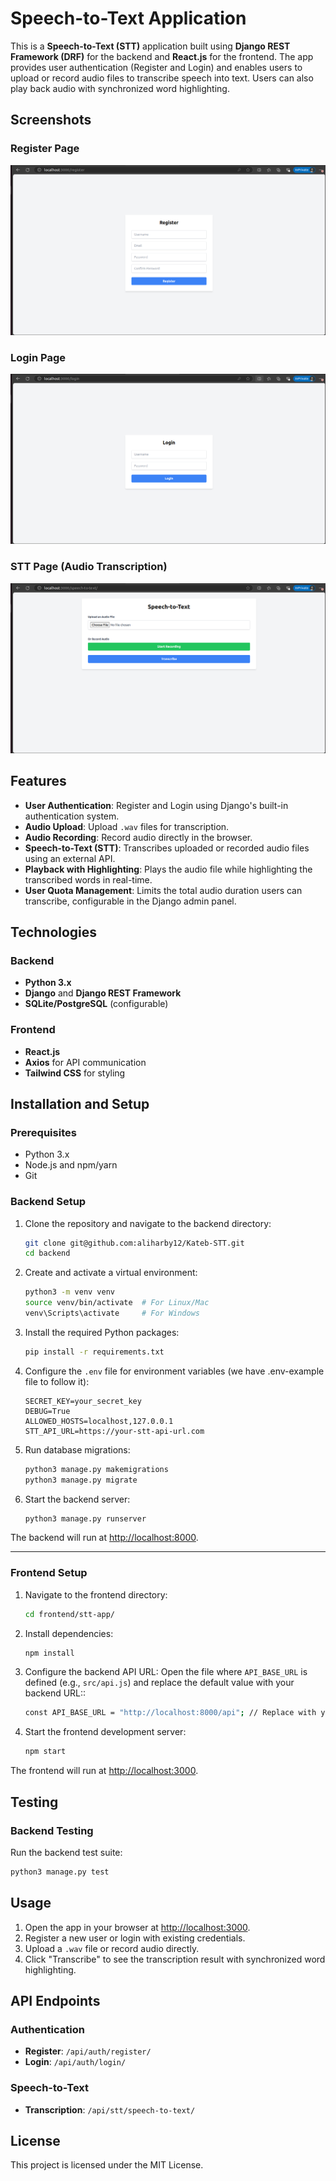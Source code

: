 # Speech-to-Text Application

This is a **Speech-to-Text (STT)** application built using **Django REST Framework (DRF)** for the backend and **React.js** for the frontend. The app provides user authentication (Register and Login) and enables users to upload or record audio files to transcribe speech into text. Users can also play back audio with synchronized word highlighting.

## Screenshots

### Register Page
![Register Page](./screenshots/register.png "Register Page")

### Login Page
![Login Page](./screenshots/login.png "Login Page")

### STT Page (Audio Transcription)
![STT Page](./screenshots/stt.png "STT Page")

## Features

- **User Authentication**: Register and Login using Django's built-in authentication system.
- **Audio Upload**: Upload `.wav` files for transcription.
- **Audio Recording**: Record audio directly in the browser.
- **Speech-to-Text (STT)**: Transcribes uploaded or recorded audio files using an external API.
- **Playback with Highlighting**: Plays the audio file while highlighting the transcribed words in real-time.
- **User Quota Management**: Limits the total audio duration users can transcribe, configurable in the Django admin panel.


## Technologies

### Backend
- **Python 3.x**
- **Django** and **Django REST Framework**
- **SQLite/PostgreSQL** (configurable)

### Frontend
- **React.js**
- **Axios** for API communication
- **Tailwind CSS** for styling


## Installation and Setup

### Prerequisites
- Python 3.x
- Node.js and npm/yarn
- Git


### Backend Setup

1. Clone the repository and navigate to the backend directory:
   ```bash
   git clone git@github.com:aliharby12/Kateb-STT.git
   cd backend
   ```

2. Create and activate a virtual environment:
   ```bash
   python3 -m venv venv
   source venv/bin/activate  # For Linux/Mac
   venv\Scripts\activate     # For Windows
   ```

3. Install the required Python packages:
   ```bash
   pip install -r requirements.txt
   ```

4. Configure the `.env` file for environment variables (we have .env-example file to follow it):
   ```env
   SECRET_KEY=your_secret_key
   DEBUG=True
   ALLOWED_HOSTS=localhost,127.0.0.1
   STT_API_URL=https://your-stt-api-url.com
   ```

5. Run database migrations:
   ```bash
   python3 manage.py makemigrations
   python3 manage.py migrate
   ```

6. Start the backend server:
   ```bash
   python3 manage.py runserver
   ```

The backend will run at [http://localhost:8000](http://localhost:8000).

---

### Frontend Setup

1. Navigate to the frontend directory:
   ```bash
   cd frontend/stt-app/
   ```

2. Install dependencies:
   ```bash
   npm install
   ```

3. Configure the backend API URL: Open the file where `API_BASE_URL` is defined (e.g., `src/api.js`) and replace the default value with your backend URL::
   ```bash
   const API_BASE_URL = "http://localhost:8000/api"; // Replace with your backend URL
   ```

4. Start the frontend development server:
   ```bash
   npm start
   ```

The frontend will run at [http://localhost:3000](http://localhost:3000).


## Testing

### Backend Testing
Run the backend test suite:
```bash
python3 manage.py test
```


## Usage

1. Open the app in your browser at [http://localhost:3000](http://localhost:3000).
2. Register a new user or login with existing credentials.
3. Upload a `.wav` file or record audio directly.
4. Click "Transcribe" to see the transcription result with synchronized word highlighting.


## API Endpoints

### Authentication
- **Register**: `/api/auth/register/`
- **Login**: `/api/auth/login/`

### Speech-to-Text
- **Transcription**: `/api/stt/speech-to-text/`


## License

This project is licensed under the MIT License.

